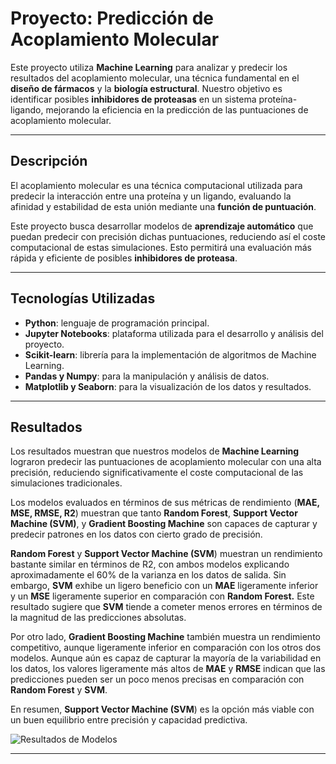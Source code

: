 # Proyecto: Predicción de Acoplamiento Molecular

Este proyecto utiliza **Machine Learning** para analizar y predecir los resultados del acoplamiento molecular, una técnica fundamental en el **diseño de fármacos** y la **biología estructural**. Nuestro objetivo es identificar posibles **inhibidores de proteasas** en un sistema proteína-ligando, mejorando la eficiencia en la predicción de las puntuaciones de acoplamiento molecular.

---

## Descripción

El acoplamiento molecular es una técnica computacional utilizada para predecir la interacción entre una proteína y un ligando, evaluando la afinidad y estabilidad de esta unión mediante una **función de puntuación**. 

Este proyecto busca desarrollar modelos de **aprendizaje automático** que puedan predecir con precisión dichas puntuaciones, reduciendo así el coste computacional de estas simulaciones. Esto permitirá una evaluación más rápida y eficiente de posibles **inhibidores de proteasa**.

---
## Tecnologías Utilizadas

- **Python**: lenguaje de programación principal.
- **Jupyter Notebooks**: plataforma utilizada para el desarrollo y análisis del proyecto.
- **Scikit-learn**: librería para la implementación de algoritmos de Machine Learning.
- **Pandas y Numpy**: para la manipulación y análisis de datos.
- **Matplotlib y Seaborn**: para la visualización de los datos y resultados.

---

## Resultados

Los resultados muestran que nuestros modelos de **Machine Learning** lograron predecir las puntuaciones de acoplamiento molecular con una alta precisión, reduciendo significativamente el coste computacional de las simulaciones tradicionales.

Los modelos evaluados en términos de sus métricas de rendimiento (**MAE, MSE, RMSE, R2**) muestran que tanto  **Random Forest**, **Support Vector Machine (SVM)**, y **Gradient Boosting Machine** son capaces de capturar y predecir patrones en los datos con cierto grado de precisión.

**Random Forest** y **Support Vector Machine (SVM**) muestran un rendimiento bastante similar en términos de R2, con ambos modelos explicando aproximadamente el 60% de la varianza en los datos de salida. Sin embargo, **SVM** exhibe un ligero beneficio con un **MAE** ligeramente inferior y un **MSE** ligeramente superior en comparación con **Random Forest.** Este resultado sugiere que **SVM** tiende a cometer menos errores en términos de la magnitud de las predicciones absolutas.

Por otro lado, **Gradient Boosting Machine** también muestra un rendimiento competitivo, aunque ligeramente inferior en comparación con los otros dos modelos. Aunque aún es capaz de capturar la mayoría de la variabilidad en los datos, los valores ligeramente más altos de **MAE** y **RMSE** indican que las predicciones pueden ser un poco menos precisas en comparación con **Random Forest** y **SVM**.

En resumen, **Support Vector Machine (SVM**) es la opción más viable con un buen equilibrio entre precisión y capacidad predictiva.

![Resultados de Modelos](https://github.com/AndresSepu/Proyecto_molecular/blob/main/Captura%20de%20pantalla%202024-10-24%20161109.png)



---


